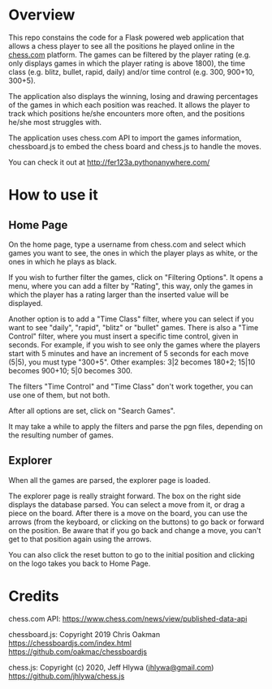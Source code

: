 # Overview

This repo constains the code for a Flask powered web application that allows a chess player to see all the positions he played online in the [chess.com](https://www.chess.com/) platform. The games can be filtered by the player rating (e.g. only displays games in which the player rating is above 1800), the time class (e.g. blitz, bullet, rapid, daily) and/or time control (e.g. 300, 900+10, 300+5).

The application also displays the winning, losing and drawing percentages of the games in which each position was reached. It allows the player to track which positions he/she encounters more often, and the positions he/she most struggles with.

The application uses chess.com API to import the games information, chessboard.js to embed the chess board and chess.js to handle the moves.

You can check it out at http://fer123a.pythonanywhere.com/

# How to use it

## Home Page

On the home page, type a username from chess.com and select which games you want to see, the ones in which the player plays as white, or the ones in which he plays as black.

If you wish to further filter the games, click on "Filtering Options". It opens a menu, where you can add a filter by "Rating", this way, only the games in which the player has a rating larger than the inserted value will be displayed. 

Another option is to add a "Time Class" filter, where you can select if you want to see "daily", "rapid", "blitz" or "bullet" games. There is also a "Time Control" filter, where you must insert a specific time control, given in seconds. For example, if you wish to see only the games where the players start with 5 minutes and have an increment of 5 seconds for each move (5|5), you must type "300+5". Other examples: 3|2 becomes 180+2; 15|10 becomes 900+10; 5|0 becomes 300.

The filters "Time Control" and "Time Class" don't work together, you can use one of them, but not both.

After all options are set, click on "Search Games".

It may take a while to apply the filters and parse the pgn files, depending on the resulting number of games. 

## Explorer

When all the games are parsed, the explorer page is loaded.

The explorer page is really straight forward. The box on the right side displays the database parsed. You can select a move from it, or drag a piece on the board. After there is a move on the board, you can use the arrows (from the keyboard, or clicking on the buttons) to go back or forward on the position. Be aware that if you go back and change a move, you can't get to that position again using the arrows.

You can also click the reset button to go to the initial position and clicking on the logo takes you back to Home Page.

# Credits

chess.com API:
    https://www.chess.com/news/view/published-data-api

chessboard.js:
    Copyright 2019 Chris Oakman
    https://chessboardjs.com/index.html
    https://github.com/oakmac/chessboardjs

chess.js:
    Copyright (c) 2020, Jeff Hlywa (jhlywa@gmail.com)
    https://github.com/jhlywa/chess.js
    

